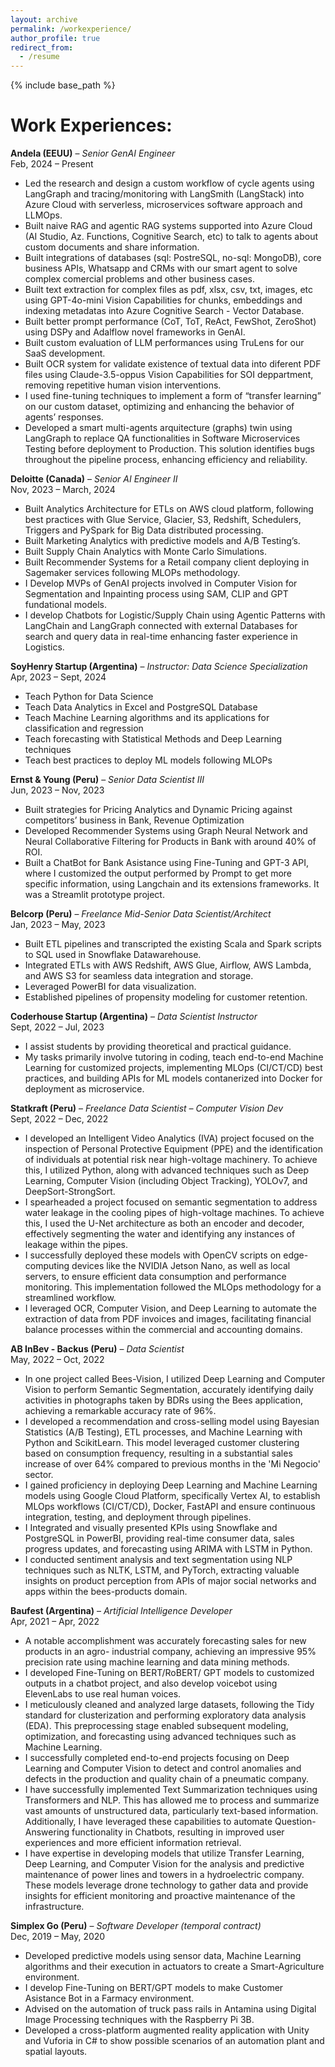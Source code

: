 ```yaml
---
layout: archive
permalink: /workexperience/
author_profile: true
redirect_from:
  - /resume
---
```


{% include base_path %}

# Work Experiences:

**Andela (EEUU)** – _Senior GenAI Engineer_
<br/>Feb, 2024 – Present

- Led the research and design a custom workflow of cycle agents using LangGraph and tracing/monitoring with LangSmith (LangStack) into Azure Cloud with serverless, microservices software approach and LLMOps.
- Built naive RAG and agentic RAG systems supported into Azure Cloud (AI Studio, Az. Functions, Cognitive Search, etc) to talk to agents about custom documents and share information.
- Built integrations of databases (sql: PostreSQL, no-sql: MongoDB), core business APIs, Whatsapp and CRMs with our smart agent to solve complex comercial problems and other business cases.
- Built text extraction for complex files as pdf, xlsx, csv, txt, images, etc using GPT-4o-mini Vision Capabilities for chunks, embeddings and indexing metadatas into Azure Cognitive Search - Vector Database.
- Built better prompt performance (CoT, ToT, ReAct, FewShot, ZeroShot) using DSPy and Adalflow novel frameworks in GenAI.
- Built custom evaluation of LLM performances using TruLens for our SaaS development.
- Built OCR system for validate existence of textual data into diferent PDF files using Claude-3.5-oppus Vision Capabilities for SOI deppartment, removing repetitive human vision interventions.
- I used fine-tuning techniques to implement a form of “transfer learning” on our custom dataset, optimizing and enhancing the behavior of agents’ responses.
- Developed a smart multi-agents arquitecture (graphs) twin using LangGraph to replace QA functionalities in Software Microservices Testing before deployment to Production. This solution identifies bugs throughout the pipeline process, enhancing efficiency and reliability.

**Deloitte (Canada)** – _Senior AI Engineer II_
<br/>Nov, 2023 – March, 2024

- Built Analytics Architecture for ETLs on AWS cloud platform, following best practices with Glue Service, Glacier, S3, Redshift, Schedulers, Triggers and PySpark for Big Data distributed processing.
- Built Marketing Analytics with predictive models and A/B Testing’s.
- Built Supply Chain Analytics with Monte Carlo Simulations.
- Built Recommender Systems for a Retail company client deploying in Sagemaker services following MLOPs methodology.
- I Develop MVPs of GenAI projects involved in Computer Vision for Segmentation and Inpainting process using SAM, CLIP and GPT fundational models.
- I develop Chatbots for Logistic/Supply Chain using Agentic Patterns with LangChain and LangGraph connected with external Databases for search and query data in real-time enhancing faster experience in Logistics.

**SoyHenry Startup (Argentina)** – _Instructor: Data Science Specialization_
<br/>Apr, 2023 – Sept, 2024

- Teach Python for Data Science
- Teach Data Analytics in Excel and PostgreSQL Database
- Teach Machine Learning algorithms and its applications for classification and regression
- Teach forecasting with Statistical Methods and Deep Learning techniques
- Teach best practices to deploy ML models following MLOPs

**Ernst & Young (Peru)** – _Senior Data Scientist III_
<br/>Jun, 2023 – Nov, 2023

- Built strategies for Pricing Analytics and Dynamic Pricing against competitors’ business in Bank, Revenue Optimization
- Developed Recommender Systems using Graph Neural Network and Neural Collaborative Filtering for Products in Bank with around 40% of ROI.
- Built a ChatBot for Bank Asistance using Fine-Tuning and GPT-3 API, where I customized the output performed by Prompt to get more specific information, using Langchain and its extensions frameworks. It was a Streamlit prototype project.

**Belcorp (Peru)** – _Freelance Mid-Senior Data Scientist/Architect_
<br/>Jan, 2023 – May, 2023

- Built ETL pipelines and transcripted the existing Scala and Spark scripts to SQL used in Snowflake Datawarehouse.
- Integrated ETLs with AWS Redshift, AWS Glue, Airflow, AWS Lambda, and AWS S3 for seamless data integration and storage.
- Leveraged PowerBI for data visualization.
- Established pipelines of propensity modeling for customer retention.

**Coderhouse Startup (Argentina)** – _Data Scientist Instructor_
<br/>Sept, 2022 – Jul, 2023

- I assist students by providing theoretical and practical guidance.
- My tasks primarily involve tutoring in coding, teach end-to-end Machine Learning for customized projects, implementing MLOps (CI/CT/CD) best practices, and building APIs for ML models contanerized into Docker for deployment as microservice.

**Statkraft (Peru)** – _Freelance Data Scientist – Computer Vision Dev_
<br/>Sept, 2022 – Dec, 2022

- I developed an Intelligent Video Analytics (IVA) project focused on the inspection of Personal Protective Equipment (PPE) and the identification of individuals at potential risk near high-voltage machinery. To achieve this, I utilized Python, along with advanced techniques such as Deep Learning, Computer Vision (including Object Tracking), YOLOv7, and DeepSort-StrongSort.
- I spearheaded a project focused on semantic segmentation to address water leakage in the cooling pipes of high-voltage machines. To achieve this, I used the U-Net architecture as both an encoder and decoder, effectively segmenting the water and identifying any instances of leakage within the pipes.
- I successfully deployed these models with OpenCV scripts on edge-computing devices like the NVIDIA Jetson Nano, as well as local servers, to ensure efficient data consumption and performance monitoring. This implementation followed the MLOps methodology for a streamlined workflow.
- I leveraged OCR, Computer Vision, and Deep Learning to automate the extraction of data from PDF invoices and images, facilitating financial balance processes within the commercial and accounting domains.

**AB InBev - Backus (Peru)** – _Data Scientist_
<br/>May, 2022 – Oct, 2022

- In one project called Bees-Vision, I utilized Deep Learning and Computer Vision to perform Semantic Segmentation, accurately identifying daily activities in photographs taken by BDRs using the Bees application, achieving a remarkable accuracy rate of 96%.
- I developed a recommendation and cross-selling model using Bayesian Statistics (A/B Testing), ETL processes, and Machine Learning with Python and ScikitLearn. This model leveraged customer clustering based on consumption frequency, resulting in a substantial sales increase of over 64% compared to previous months in the 'Mi Negocio' sector.
- I gained proficiency in deploying Deep Learning and Machine Learning models using Google Cloud Platform, specifically Vertex AI, to establish MLOps workflows (CI/CT/CD), Docker, FastAPI and ensure continuous integration, testing, and deployment through pipelines.
- I Integrated and visually presented KPIs using Snowflake and PostgreSQL in PowerBI, providing real-time consumer data, sales progress updates, and forecasting using ARIMA with LSTM in Python.
- I conducted sentiment analysis and text segmentation using NLP techniques such as NLTK, LSTM, and PyTorch, extracting valuable insights on product perception from APIs of major social networks and apps within the bees-products domain.

**Baufest (Argentina)** – _Artificial Intelligence Developer_
<br/>Apr, 2021 – Apr, 2022

- A notable accomplishment was accurately forecasting sales for new products in an agro- industrial company, achieving an impressive 95% precision rate using machine learning and data mining methods.
- I developed Fine-Tuning on BERT/RoBERT/ GPT models to customized outputs in a chatbot project, and also develop voicebot using ElevenLabs to use real human voices.
- I meticulously cleaned and analyzed large datasets, following the Tidy standard for clusterization and performing exploratory data analysis (EDA). This preprocessing stage enabled subsequent modeling, optimization, and forecasting using advanced techniques such as Machine Learning.
- I successfully completed end-to-end projects focusing on Deep Learning and Computer Vision to detect and control anomalies and defects in the production and quality chain of a pneumatic company.
- I have successfully implemented Text Summarization techniques using Transformers and NLP. This has allowed me to process and summarize vast amounts of unstructured data, particularly text-based information. Additionally, I have leveraged these capabilities to automate Question- Answering functionality in Chatbots, resulting in improved user experiences and more efficient information retrieval.
- I have expertise in developing models that utilize Transfer Learning, Deep Learning, and Computer Vision for the analysis and predictive maintenance of power lines and towers in a hydroelectric company. These models leverage drone technology to gather data and provide insights for efficient monitoring and proactive maintenance of the infrastructure.

**Simplex Go (Peru)** – _Software Developer (temporal contract)_
<br/>Dec, 2019 – May, 2020

- Developed predictive models using sensor data, Machine Learning algorithms and their execution in actuators to create a Smart-Agriculture environment.
- I develop Fine-Tuning on BERT/GPT models to make Customer Asistance Bot in a Farmacy environment.
- Advised on the automation of truck pass rails in Antamina using Digital Image Processing techniques with the Raspberry Pi 3B.
- Developed a cross-platform augmented reality application with Unity and Vuforia in C# to show possible scenarios of an automation plant and spatial layouts.
